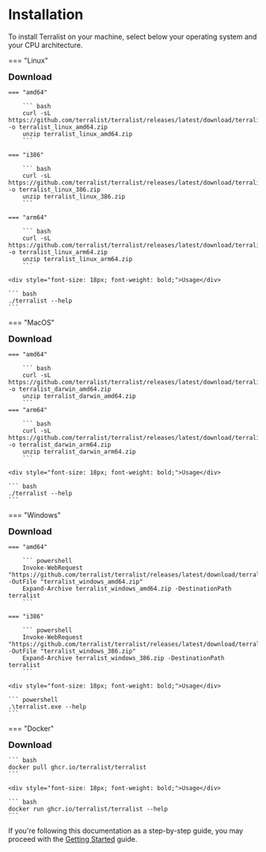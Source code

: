 # Installation

To install Terralist on your machine, select below your operating system and your CPU architecture.

=== "Linux"
    <div style="font-size: 18px; font-weight: bold;">Download</div>

    === "amd64"

        ``` bash
        curl -sL https://github.com/terralist/terralist/releases/latest/download/terralist_linux_amd64.zip -o terralist_linux_amd64.zip
        unzip terralist_linux_amd64.zip
        ```

    === "i386"

        ``` bash
        curl -sL https://github.com/terralist/terralist/releases/latest/download/terralist_linux_386.zip -o terralist_linux_386.zip
        unzip terralist_linux_386.zip
        ```

    === "arm64"

        ``` bash
        curl -sL https://github.com/terralist/terralist/releases/latest/download/terralist_linux_arm64.zip -o terralist_linux_arm64.zip
        unzip terralist_linux_arm64.zip
        ```

    <div style="font-size: 18px; font-weight: bold;">Usage</div>

    ``` bash
    ./terralist --help
    ```

=== "MacOS"
    <div style="font-size: 18px; font-weight: bold;">Download</div>

    === "amd64"

        ``` bash
        curl -sL https://github.com/terralist/terralist/releases/latest/download/terralist_linux_amd64.zip -o terralist_darwin_amd64.zip
        unzip terralist_darwin_amd64.zip
        ```
    === "arm64"

        ``` bash
        curl -sL https://github.com/terralist/terralist/releases/latest/download/terralist_darwin_arm64.zip -o terralist_darwin_arm64.zip
        unzip terralist_darwin_arm64.zip
        ```

    <div style="font-size: 18px; font-weight: bold;">Usage</div>

    ``` bash
    ./terralist --help
    ```

=== "Windows"
    <div style="font-size: 18px; font-weight: bold;">Download</div>

    === "amd64"

        ``` powershell
        Invoke-WebRequest "https://github.com/terralist/terralist/releases/latest/download/terralist_windows_amd64.zip" -OutFile "terralist_windows_amd64.zip"
        Expand-Archive terralist_windows_amd64.zip -DestinationPath terralist
        ```
  
    === "i386"

        ``` powershell
        Invoke-WebRequest "https://github.com/terralist/terralist/releases/latest/download/terralist_windows_386.zip" -OutFile "terralist_windows_386.zip"
        Expand-Archive terralist_windows_386.zip -DestinationPath terralist
        ```

    <div style="font-size: 18px; font-weight: bold;">Usage</div>

    ``` powershell
    .\terralist.exe --help
    ```

=== "Docker"
    <div style="font-size: 18px; font-weight: bold;">Download</div>

    ``` bash
    docker pull ghcr.io/terralist/terralist
    ```

    <div style="font-size: 18px; font-weight: bold;">Usage</div>

    ``` bash
    docker run ghcr.io/terralist/terralist --help
    ```


If you're following this documentation as a step-by-step guide, you may proceed with the [Getting Started](./getting-started.md) guide.
